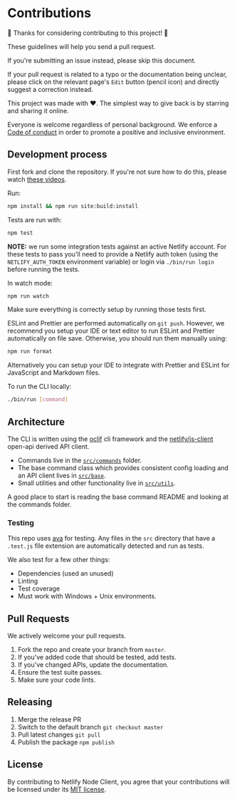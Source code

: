 # Contributions

🎉 Thanks for considering contributing to this project! 🎉

These guidelines will help you send a pull request.

If you're submitting an issue instead, please skip this document.

If your pull request is related to a typo or the documentation being unclear, please click on the relevant page's `Edit`
button (pencil icon) and directly suggest a correction instead.

This project was made with ❤️. The simplest way to give back is by starring and sharing it online.

Everyone is welcome regardless of personal background. We enforce a [Code of conduct](CODE_OF_CONDUCT.md) in order to
promote a positive and inclusive environment.

## Development process

First fork and clone the repository. If you're not sure how to do this, please watch
[these videos](https://egghead.io/courses/how-to-contribute-to-an-open-source-project-on-github).

Run:

```bash
npm install && npm run site:build:install
```

Tests are run with:

```bash
npm test
```

**NOTE:** we run some integration tests against an active Netlify account. For these tests to pass you'll need to
provide a Netlify auth token (using the `NETLIFY_AUTH_TOKEN` environment variable) or login via `./bin/run login` before
running the tests.

In watch mode:

```bash
npm run watch
```

Make sure everything is correctly setup by running those tests first.

ESLint and Prettier are performed automatically on `git push`. However, we recommend you setup your IDE or text editor
to run ESLint and Prettier automatically on file save. Otherwise, you should run them manually using:

```bash
npm run format
```

Alternatively you can setup your IDE to integrate with Prettier and ESLint for JavaScript and Markdown files.

To run the CLI locally:

```bash
./bin/run [command]
```

## Architecture

The CLI is written using the [oclif](https://oclif.io/) cli framework and the [netlify/js-client](https://github.com/netlify/js-client) open-api derived API client.

- Commands live in the [`src/commands`](src/commands) folder.
- The base command class which provides consistent config loading and an API client lives in [`src/base`](src/base).
- Small utilities and other functionality live in [`src/utils`](src/utils).

A good place to start is reading the base command README and looking at the commands folder.

### Testing

This repo uses [ava](https://github.com/avajs/ava) for testing. Any files in the `src` directory that have a `.test.js` file extension are automatically detected and run as tests.

We also test for a few other things:

- Dependencies (used an unused)
- Linting
- Test coverage
- Must work with Windows + Unix environments.

## Pull Requests

We actively welcome your pull requests.

1. Fork the repo and create your branch from `master`.
2. If you've added code that should be tested, add tests.
3. If you've changed APIs, update the documentation.
4. Ensure the test suite passes.
5. Make sure your code lints.

## Releasing

1. Merge the release PR
2. Switch to the default branch `git checkout master`
3. Pull latest changes `git pull`
4. Publish the package `npm publish`

## License

By contributing to Netlify Node Client, you agree that your contributions will be licensed
under its [MIT license](LICENSE).
